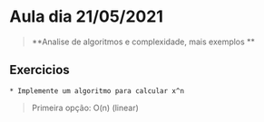 # Aula dia 21/05/2021
>**Analise de algoritmos e complexidade, mais exemplos **

## Exercicios

    * Implemente um algoritmo para calcular x^n

> Primeira opção:
O(n) (linear)
